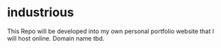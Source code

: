 # industrious

This Repo will be developed into my own personal portfolio website that I will host online. Domain name tbd.
